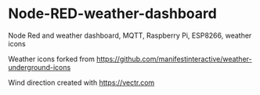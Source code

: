 # Node-RED-weather-dashboard

Node Red and weather dashboard, MQTT, Raspberry Pi, ESP8266, weather icons

Weather icons forked from https://github.com/manifestinteractive/weather-underground-icons

Wind direction created with https://vectr.com
